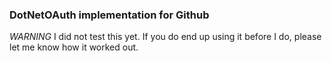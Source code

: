 ### DotNetOAuth implementation for Github
*WARNING* I did not test this yet. If you do end up using it before I do, please let me know how it worked out.